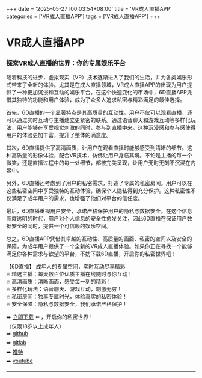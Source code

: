 +++
date = '2025-05-27T00:03:54+08:00'
title = 'VR成人直播APP'
categories = ['VR成人直播APP']
tags = ['VR成人直播APP']
+++

# VR成人直播APP

### 探索VR成人直播的世界：你的专属娱乐平台

随着科技的进步，虚拟现实（VR）技术逐渐进入了我们的生活，并为各类娱乐形式带来了全新的体验。尤其是在成人直播领域，VR成人直播APP的出现为用户提供了一种更加沉浸和互动的娱乐平台。在这个快速变化的市场中，6D直播APP凭借其独特的功能和用户体验，成为了众多人追求私密与精彩满足的最佳选择。

首先，6D直播的一个显著特点是其高质量的互动性。用户不仅可以观看直播，还可以通过实时互动与主播建立更紧密的联系。通过语音聊天和游戏互动等多样化玩法，用户能够在享受视觉刺激的同时，参与到直播中来。这种沉浸感和参与感使得用户的体验更加丰富，提升了整体的满意度。

其次，6D直播提供了高清画质，让用户在观看直播时能够感受到清晰的细节。这种高质量的影像体验，配合VR技术，仿佛让用户身临其境。不论是主播的每一个微笑，还是直播过程中的每一处细节，都被完美呈现，让用户无时无刻不沉浸在内容中。

另外，6D直播还考虑到了用户的私密需求，打造了专属的私密房间。用户可以在这些私密空间中享受独特的互动体验，确保个人隐私得到充分保护。这种私密性不仅满足了成年用户的需求，也增强了他们对平台的信任度。

最后，6D直播重视用户安全，承诺严格保护用户的隐私与数据安全。在这个信息高度透明的时代，用户对个人信息的安全性愈发关注，因此6D直播在保证用户数据安全的同时，提供一个可信赖的娱乐空间。

总之，6D直播APP凭借其卓越的互动性、高质量的画面、私密的空间以及安全的保障，为成年用户提供了一个全新的VR成人直播体验。如果你正在寻找一个能够满足你各种需求与欲望的平台，不妨下载6D直播，开启你的私密世界吧！

【6D直播】
成年人的专属空间，实时互动尽享精彩  
🔥 精选主播：每天数百位优质主播在线随时与你互动！  
🔥 高清画质：清晰画面，感受每一刻的精彩！  
🔥 多样化玩法：语音聊天、游戏互动，刺激无穷！  
🔥 私密房间：独享专属时光，体验真实的私密体验！  
🔥 安全保障：隐私与数据安全，我们承诺严格保护！  

➡️ [立即下载](https://down123.s3.ap-east-1.amazonaws.com/down/down.html?channelCode=blog) ⬅️ ，开启你的私密世界！  
（仅限18岁以上成年人）  
➡️ [github](https://aldult-live.github.io/)  
➡️ [gitlab](https://seo-09598d.gitlab.io/)  
➡️ [推特](https://x.com/wegame33)  
➡️ [youtube](https://www.youtube.com/@6Dlive)  

---
